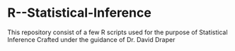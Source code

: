 # R--Statistical-Inference

This repository consist of a few R scripts used for the purpose of Statistical Inference 
Crafted under the guidance of Dr. David Draper
